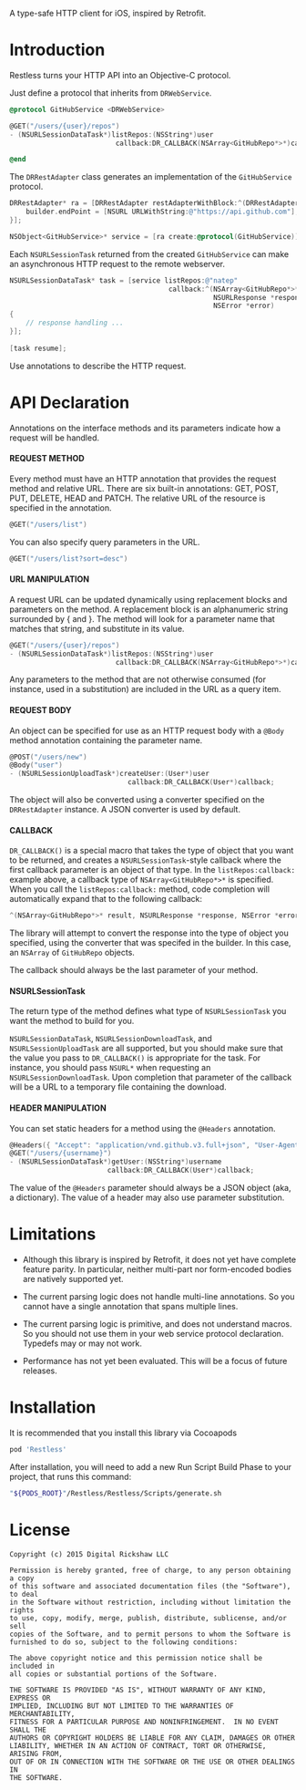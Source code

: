 A type-safe HTTP client for iOS, inspired by Retrofit.

# Introduction

Restless turns your HTTP API into an Objective-C protocol.

Just define a protocol that inherits from `DRWebService`.

```objective-c
@protocol GitHubService <DRWebService>

@GET("/users/{user}/repos")
- (NSURLSessionDataTask*)listRepos:(NSString*)user
                          callback:DR_CALLBACK(NSArray<GitHubRepo*>*)callback;

@end
```

The `DRRestAdapter` class generates an implementation of the `GitHubService` protocol.

```objective-c
DRRestAdapter* ra = [DRRestAdapter restAdapterWithBlock:^(DRRestAdapterBuilder *builder) {
    builder.endPoint = [NSURL URLWithString:@"https://api.github.com"];
}];

NSObject<GitHubService>* service = [ra create:@protocol(GitHubService)];
```

Each `NSURLSessionTask` returned from the created `GitHubService` can make an asynchronous HTTP request to the remote webserver.

```objective-c
NSURLSessionDataTask* task = [service listRepos:@"natep"
                                       callback:^(NSArray<GitHubRepo*>* result,
                                                  NSURLResponse *response,
                                                  NSError *error)
{
    // response handling ...
}];
    
[task resume];
```

Use annotations to describe the HTTP request.

# API Declaration

Annotations on the interface methods and its parameters indicate how a request will be handled.

#### REQUEST METHOD

Every method must have an HTTP annotation that provides the request method and relative URL. There are six built-in annotations: GET, POST, PUT, DELETE, HEAD and PATCH. The relative URL of the resource is specified in the annotation.

```objective-c
@GET("/users/list")
```

You can also specify query parameters in the URL.

```objective-c
@GET("/users/list?sort=desc")
```

#### URL MANIPULATION

A request URL can be updated dynamically using replacement blocks and parameters on the method. A replacement block is an alphanumeric string surrounded by { and }. The method will look for a parameter name that matches that string, and substitute in its value.

```objective-c
@GET("/users/{user}/repos")
- (NSURLSessionDataTask*)listRepos:(NSString*)user
                          callback:DR_CALLBACK(NSArray<GitHubRepo*>*)callback;
```

Any parameters to the method that are not otherwise consumed (for instance, used in a substitution) are included in the URL as a query item.

#### REQUEST BODY

An object can be specified for use as an HTTP request body with a `@Body` method annotation containing the parameter name.

```objective-c
@POST("/users/new")
@Body("user")
- (NSURLSessionUploadTask*)createUser:(User*)user 
                             callback:DR_CALLBACK(User*)callback;
```

The object will also be converted using a converter specified on the `DRRestAdapter` instance. A JSON converter is used by default.

#### CALLBACK

`DR_CALLBACK()` is a special macro that takes the type of object that you want to be returned, and creates a `NSURLSessionTask`-style callback where the first callback parameter is an object of that type. In the `listRepos:callback:` example above, a callback type of `NSArray<GitHubRepo*>*` is specified. When you call the `listRepos:callback:` method, code completion will automatically expand that to the following callback:

```objective-c
^(NSArray<GitHubRepo*>* result, NSURLResponse *response, NSError *error)
```

The library will attempt to convert the response into the type of object you specified, using the converter that was specifed in the builder. In this case, an `NSArray` of `GitHubRepo` objects.

The callback should always be the last parameter of your method.

#### NSURLSessionTask

The return type of the method defines what type of `NSURLSessionTask` you want the method to build for you.

`NSURLSessionDataTask`, `NSURLSessionDownloadTask`, and `NSURLSessionUploadTask` are all supported, but you should make sure that the value you pass to `DR_CALLBACK()` is appropriate for the task. For instance, you should pass `NSURL*` when requesting an `NSURLSessionDownloadTask`. Upon completion that parameter of the callback will be a URL to a temporary file containing the download.

#### HEADER MANIPULATION

You can set static headers for a method using the `@Headers` annotation.

```objective-c
@Headers({ "Accept": "application/vnd.github.v3.full+json", "User-Agent": "Restless-Sample-App" })
@GET("/users/{username}")
- (NSURLSessionDataTask*)getUser:(NSString*)username
                        callback:DR_CALLBACK(User*)callback;
```

The value of the `@Headers` parameter should always be a JSON object (aka, a dictionary). The value of a header may also use parameter substitution.

# Limitations

- Although this library is inspired by Retrofit, it does not yet have complete feature parity. In particular, neither multi-part nor form-encoded bodies are natively supported yet.

- The current parsing logic does not handle multi-line annotations. So you cannot have a single annotation that spans multiple lines.

- The current parsing logic is primitive, and does not understand macros. So you should not use them in your web service protocol declaration. Typedefs may or may not work.

- Performance has not yet been evaluated. This will be a focus of future releases.

# Installation

It is recommended that you install this library via Cocoapods

```ruby
pod 'Restless'
```

After installation, you will need to add a new Run Script Build Phase to your project, that runs this command:

```bash
"${PODS_ROOT}"/Restless/Restless/Scripts/generate.sh
```

# License

```
Copyright (c) 2015 Digital Rickshaw LLC
    
Permission is hereby granted, free of charge, to any person obtaining a copy
of this software and associated documentation files (the "Software"), to deal
in the Software without restriction, including without limitation the rights
to use, copy, modify, merge, publish, distribute, sublicense, and/or sell
copies of the Software, and to permit persons to whom the Software is
furnished to do so, subject to the following conditions:
    
The above copyright notice and this permission notice shall be included in
all copies or substantial portions of the Software.
    
THE SOFTWARE IS PROVIDED "AS IS", WITHOUT WARRANTY OF ANY KIND, EXPRESS OR
IMPLIED, INCLUDING BUT NOT LIMITED TO THE WARRANTIES OF MERCHANTABILITY,
FITNESS FOR A PARTICULAR PURPOSE AND NONINFRINGEMENT.  IN NO EVENT SHALL THE
AUTHORS OR COPYRIGHT HOLDERS BE LIABLE FOR ANY CLAIM, DAMAGES OR OTHER
LIABILITY, WHETHER IN AN ACTION OF CONTRACT, TORT OR OTHERWISE, ARISING FROM,
OUT OF OR IN CONNECTION WITH THE SOFTWARE OR THE USE OR OTHER DEALINGS IN
THE SOFTWARE.
```
